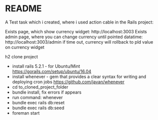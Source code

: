 # README
A Test task which i created, where i used action cable in the Rails project:

Exists page, which show currency widget: http://localhost:3003
Exists admin page, where you can change currency until pointed datatime: http://localhost:3003/admin
if time out, currency will rollback to pld value on currency widget

h2 clone project

* install rails 5.2.1 - for Ubuntu/Mint https://gorails.com/setup/ubuntu/16.04
* install whenever - gem that provides a clear syntax for writing and deploying cron jobs https://github.com/javan/whenever
* cd to_cloned_project_folder
* bundle install, fix errors if appears
* run command: whenever
* bundle exec rails db:reset
* bundle exec rails db:seed
* foreman start